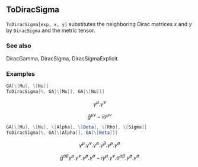 ##  ToDiracSigma 

`ToDiracSigma[exp, x, y]` substitutes the neighboring Dirac matrices $x$ and $y$ by `DiracSigma` and the metric tensor.

###  See also 

DiracGamma, DiracSigma, DiracSigmaExplicit.

###  Examples 

```mathematica
GA[\[Mu], \[Nu]]
ToDiracSigma[%, GA[\[Mu]], GA[\[Nu]]]
```

$$\bar{\gamma }^{\mu }.\bar{\gamma }^{\nu }$$

$$\bar{g}^{\mu \nu }-i \sigma ^{\mu \nu }$$

```mathematica
GA[\[Mu], \[Nu], \[Alpha], \[Beta], \[Rho], \[Sigma]]
ToDiracSigma[%, GA[\[Alpha]], GA[\[Beta]]]
```

$$\bar{\gamma }^{\mu }.\bar{\gamma }^{\nu }.\bar{\gamma }^{\alpha }.\bar{\gamma }^{\beta }.\bar{\gamma }^{\rho }.\bar{\gamma }^{\sigma }$$

$$\bar{g}^{\alpha \beta } \bar{\gamma }^{\mu }.\bar{\gamma }^{\nu }.\bar{\gamma }^{\rho }.\bar{\gamma }^{\sigma }-i \bar{\gamma }^{\mu }.\bar{\gamma }^{\nu }.\sigma ^{\alpha \beta }.\bar{\gamma }^{\rho }.\bar{\gamma }^{\sigma }$$